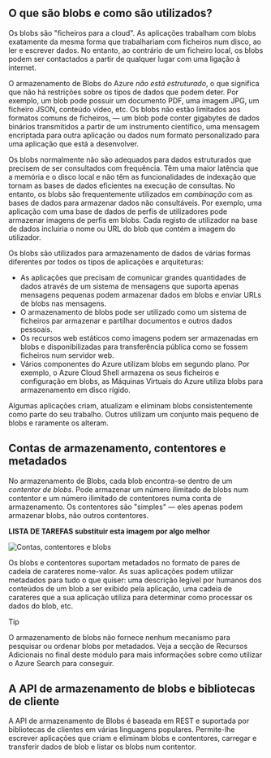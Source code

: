 ## <a name="what-are-blobs-and-how-are-they-used"></a>O que são blobs e como são utilizados?

Os blobs são "ficheiros para a cloud". As aplicações trabalham com blobs exatamente da mesma forma que trabalhariam com ficheiros num disco, ao ler e escrever dados. No entanto, ao contrário de um ficheiro local, os blobs podem ser contactados a partir de qualquer lugar com uma ligação à internet. 

O armazenamento de Blobs do Azure *não está estruturado*, o que significa que não há restrições sobre os tipos de dados que podem deter. Por exemplo, um blob pode possuir um documento PDF, uma imagem JPG, um ficheiro JSON, conteúdo vídeo, etc. Os blobs não estão limitados aos formatos comuns de ficheiros, &mdash; um blob pode conter gigabytes de dados binários transmitidos a partir de um instrumento científico, uma mensagem encriptada para outra aplicação ou dados num formato personalizado para uma aplicação que está a desenvolver.

Os blobs normalmente não são adequados para dados estruturados que precisem de ser consultados com frequência. Têm uma maior latência que a memória e o disco local e não têm as funcionalidades de indexação que tornam as bases de dados eficientes na execução de consultas. No entanto, os blobs são frequentemente utilizados em *combinação* com as bases de dados para armazenar dados não consultáveis. Por exemplo, uma aplicação com uma base de dados de perfis de utilizadores pode armazenar imagens de perfis em blobs. Cada registo de utilizador na base de dados incluiria o nome ou URL do blob que contém a imagem do utilizador.

Os blobs são utilizados para armazenamento de dados de várias formas diferentes por todos os tipos de aplicações e arquiteturas:

* As aplicações que precisam de comunicar grandes quantidades de dados através de um sistema de mensagens que suporta apenas mensagens pequenas podem armazenar dados em blobs e enviar URLs de blobs nas mensagens.
* O armazenamento de blobs pode ser utilizado como um sistema de ficheiros par armazenar e partilhar documentos e outros dados pessoais.
* Os recursos web estáticos como imagens podem ser armazenadas em blobs e disponibilizadas para transferência pública como se fossem ficheiros num servidor web.
* Vários componentes do Azure utilizam blobs em segundo plano. Por exemplo, o Azure Cloud Shell armazena os seus ficheiros e configuração em blobs, as Máquinas Virtuais do Azure utiliza blobs para armazenamento em disco rígido.

Algumas aplicações criam, atualizam e eliminam blobs consistentemente como parte do seu trabalho. Outros utilizam um conjunto mais pequeno de blobs e raramente os alteram.

## <a name="storage-accounts-containers-and-metadata"></a>Contas de armazenamento, contentores e metadados

No armazenamento de Blobs, cada blob encontra-se dentro de um *contentor de blobs*. Pode armazenar um número ilimitado de blobs num contentor e um número ilimitado de contentores numa conta de armazenamento. Os contentores são "simples" &mdash; eles apenas podem armazenar blobs, não outros contentores.

**LISTA DE TAREFAS substituir esta imagem por algo melhor**

![Contas, contentores e blobs](../media-drafts/2-storage-container-blob.png)

Os blobs e contentores suportam metadados no formato de pares de cadeia de carateres nome-valor. As suas aplicações podem utilizar metadados para tudo o que quiser: uma descrição legível por humanos dos conteúdos de um blob a ser exibido pela aplicação, uma cadeia de carateres que a sua aplicação utiliza para determinar como processar os dados do blob, etc.

> [!TIP]
> O armazenamento de blobs não fornece nenhum mecanismo para pesquisar ou ordenar blobs por metadados. Veja a secção de Recursos Adicionais no final deste módulo para mais informações sobre como utilizar o Azure Search para conseguir.

## <a name="the-blob-storage-api-and-client-libraries"></a>A API de armazenamento de blobs e bibliotecas de cliente

A API de armazenamento de Blobs é baseada em REST e suportada por bibliotecas de clientes em várias linguagens populares. Permite-lhe escrever aplicações que criam e eliminam blobs e contentores, carregar e transferir dados de blob e listar os blobs num contentor.